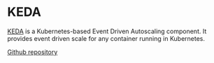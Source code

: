 # KEDA

[KEDA](https://keda.sh/) is a Kubernetes-based Event Driven Autoscaling component. It provides event driven scale for any container running in Kubernetes.

[Github repository](https://github.com/kedacore/keda)

